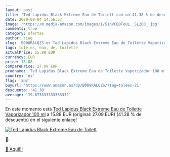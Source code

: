 ```yaml
---
layout: post
title: 'Ted Lapidus Black Extreme Eau de Toilett con un 41.38 % de descuento'
date: 2020-08-04 14:56:57
image: 'https://m.media-amazon.com/images/I/51nVFBDFoUL._SL200_.jpg'
comments: true
category: ofertas
author: ring
slug: 'B008RALQZS-es Ted Lapidus Black Extreme Eau de Toilette Vaporizador 100 ml'
tags: tole.es, eau, de, toilette
actualPrice: 15.88 EUR
currency: EUR
price: 15.88
comparePrice: 27.09 EUR
prodname: 'Ted Lapidus Black Extreme Eau de Toilette Vaporizador 100 ml'
country: 'es'
flag: '🇪🇸'
buyurl: 'https://www.amazon.es/dp/B008RALQZS/?tag=tolees-21'
descuento: '41.38'
average: '19.673333333333332'
---
```


En este momento está [Ted Lapidus Black Extreme Eau de Toilette Vaporizador 100 ml](https://www.amazon.es/dp/B008RALQZS/?tag=tolees-21) a 15.88 EUR (original: 27.09 EUR) (41.38 %  de descuento) en el siguiente enlace!

[![Ted Lapidus Black Extreme Eau de Toilett](https://m.media-amazon.com/images/I/51nVFBDFoUL._SL200_.jpg)](https://www.amazon.es/dp/B008RALQZS/?tag=tolees-21)

🔎:


[🛒 Aquí!!!](https://www.amazon.es/dp/B008RALQZS/?tag=tolees-21)
